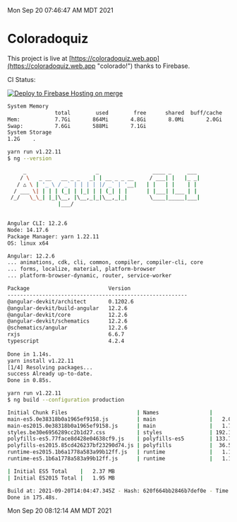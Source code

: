 Mon Sep 20 07:46:47 AM MDT 2021

# Coloradoquiz


This project is live at [https://coloradoquiz.web.app](https://coloradoquiz.web.app "colorado!") thanks to Firebase.

CI Status: 

[![Deploy to Firebase Hosting on merge](https://github.com/teamkushal/coloradoquiz/actions/workflows/firebase-hosting-merge.yml/badge.svg)](https://github.com/teamkushal/coloradoquiz/actions/workflows/firebase-hosting-merge.yml)

```bash
System Memory
               total        used        free      shared  buff/cache   available
Mem:           7.7Gi       864Mi       4.8Gi       8.0Mi       2.0Gi       6.5Gi
Swap:          7.6Gi       588Mi       7.1Gi
System Storage
1.2G	.
```
```bash
yarn run v1.22.11
$ ng --version

     _                      _                 ____ _     ___
    / \   _ __   __ _ _   _| | __ _ _ __     / ___| |   |_ _|
   / △ \ | '_ \ / _` | | | | |/ _` | '__|   | |   | |    | |
  / ___ \| | | | (_| | |_| | | (_| | |      | |___| |___ | |
 /_/   \_\_| |_|\__, |\__,_|_|\__,_|_|       \____|_____|___|
                |___/
    

Angular CLI: 12.2.6
Node: 14.17.6
Package Manager: yarn 1.22.11
OS: linux x64

Angular: 12.2.6
... animations, cdk, cli, common, compiler, compiler-cli, core
... forms, localize, material, platform-browser
... platform-browser-dynamic, router, service-worker

Package                         Version
---------------------------------------------------------
@angular-devkit/architect       0.1202.6
@angular-devkit/build-angular   12.2.6
@angular-devkit/core            12.2.6
@angular-devkit/schematics      12.2.6
@schematics/angular             12.2.6
rxjs                            6.6.7
typescript                      4.2.4
    
Done in 1.14s.
yarn install v1.22.11
[1/4] Resolving packages...
success Already up-to-date.
Done in 0.85s.
```
```bash
yarn run v1.22.11
$ ng build --configuration production

Initial Chunk Files                      | Names                |      Size
main-es5.0e38318b0a1965ef9158.js         | main                 |   2.05 MB
main-es2015.0e38318b0a1965ef9158.js      | main                 |   1.73 MB
styles.be30e6956289cc2b1d27.css          | styles               | 192.19 kB
polyfills-es5.77face8d428e04638cf9.js    | polyfills-es5        | 133.75 kB
polyfills-es2015.85cd426237bf23290d74.js | polyfills            |  36.55 kB
runtime-es2015.1b6a1778a583a99b12ff.js   | runtime              |   1.17 kB
runtime-es5.1b6a1778a583a99b12ff.js      | runtime              |   1.17 kB

| Initial ES5 Total    |   2.37 MB
| Initial ES2015 Total |   1.95 MB

Build at: 2021-09-20T14:04:47.345Z - Hash: 620f664bb2846b7def0e - Time: 169632ms
Done in 175.48s.
```
Mon Sep 20 08:12:14 AM MDT 2021
